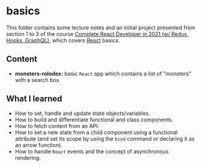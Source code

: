 # basics

This folder contains some lecture notes and an initial project presented from section 1 to 3 of the course [Complete React Developer in 2021 (w/ Redux, Hooks, GraphQL)](https://www.udemy.com/course/complete-react-developer-zero-to-mastery/), which covers [React](https://reactjs.org/) basics.

## Content
- **monsters-rolodex:** basic `React` app which contains a list of "monsters" with a search box. 

## What I learned

- How to set, handle and update state objects/variables.
- How to build and differentiate functional and class components.
- How to fetch content from an API.
- How to set a new state from a child component using a functional attribute (and set its scope by using the `bind` command or declaring it as an arrow function). 
- How to handle `React` events and the concept of asynchronous rendering.

